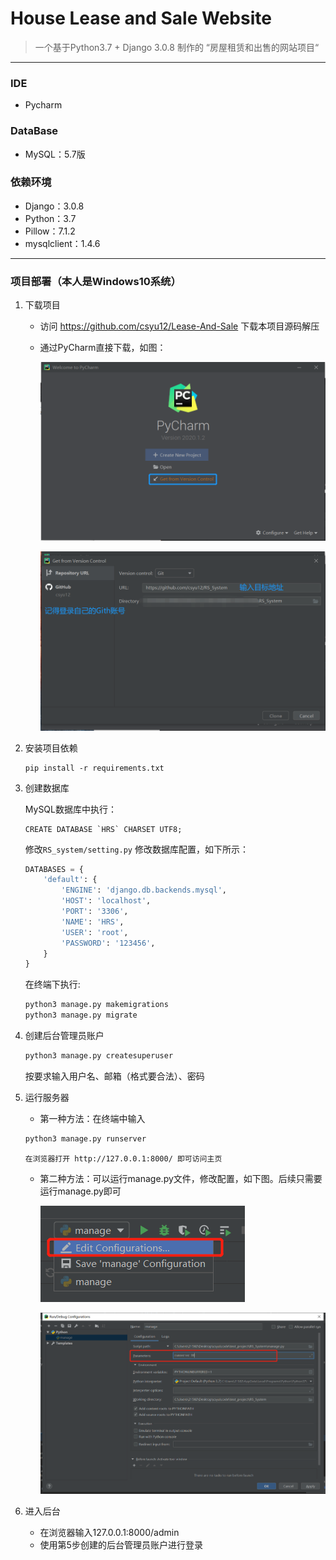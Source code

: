 #  House Lease and Sale Website

> 一个基于Python3.7 + Django 3.0.8 制作的 “房屋租赁和出售的网站项目“

------

### IDE
- Pycharm

### DataBase
- MySQL：5.7版

### 依赖环境
- Django：3.0.8
- Python：3.7
- Pillow：7.1.2
- mysqlclient：1.4.6


------

### 项目部署（本人是Windows10系统）

1. 下载项目

    * 访问 https://github.com/csyu12/Lease-And-Sale 下载本项目源码解压

    * 通过PyCharm直接下载，如图：

      ![Image text](README_IMG/1.png)

      ![Image text](README_IMG/2.png)

2. 安装项目依赖

   ```
   pip install -r requirements.txt
   ```

3. 创建数据库

    MySQL数据库中执行：

    ```mysql
    CREATE DATABASE `HRS` CHARSET UTF8;
    ```

    修改`RS_system/setting.py` 修改数据库配置，如下所示：

    ```python
    DATABASES = {
        'default': {
            'ENGINE': 'django.db.backends.mysql',
            'HOST': 'localhost',
            'PORT': '3306',
            'NAME': 'HRS',
            'USER': 'root',
            'PASSWORD': '123456',
        }
    }
    ```

    在终端下执行:

    ```python
    python3 manage.py makemigrations
    python3 manage.py migrate
    ```

4. 创建后台管理员账户

    ```python
    python3 manage.py createsuperuser
    ```

    按要求输入用户名、邮箱（格式要合法）、密码

5. 运行服务器

   * 第一种方法：在终端中输入

   ```python
   python3 manage.py runserver
   ```

   `在浏览器打开 http://127.0.0.1:8000/ 即可访问主页`

   * 第二种方法：可以运行manage.py文件，修改配置，如下图。后续只需要运行manage.py即可

     ![Image text](README_IMG/3.png)

     ![Image text](README_IMG/4.png)

6. 进入后台

   - 在浏览器输入127.0.0.1:8000/admin
   - 使用第5步创建的后台管理员账户进行登录